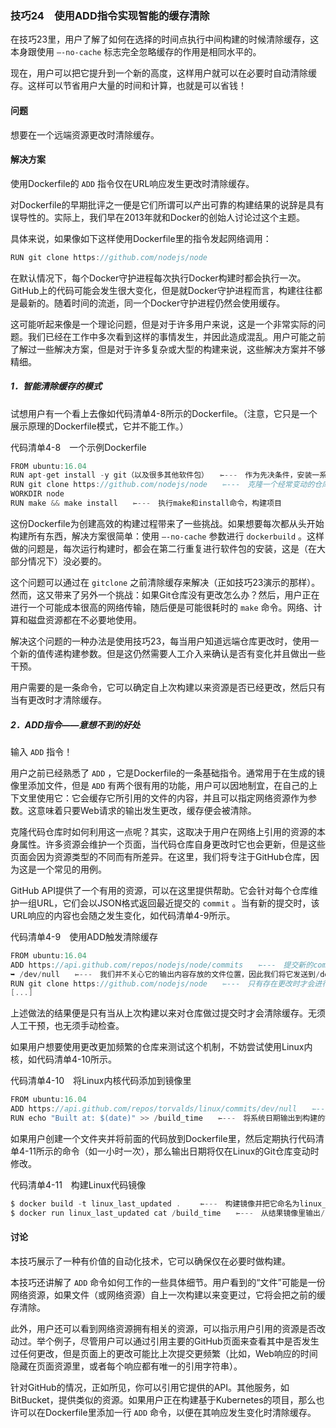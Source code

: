 ### 技巧24　使用ADD指令实现智能的缓存清除

在技巧23里，用户了解了如何在选择的时间点执行中间构建的时候清除缓存，这本身跟使用 `–-no-cache` 标志完全忽略缓存的作用是相同水平的。

现在，用户可以把它提升到一个新的高度，这样用户就可以在必要时自动清除缓存。这样可以节省用户大量的时间和计算，也就是可以省钱！

#### 问题

想要在一个远端资源更改时清除缓存。

#### 解决方案

使用Dockerfile的 `ADD` 指令仅在URL响应发生更改时清除缓存。

对Dockerfile的早期批评之一便是它们所谓可以产出可靠的构建结果的说辞是具有误导性的。实际上，我们早在2013年就和Docker的创始人讨论过这个主题。

具体来说，如果像如下这样使用Dockerfile里的指令发起网络调用：

```c
RUN git clone https://github.com/nodejs/node
```

在默认情况下，每个Docker守护进程每次执行Docker构建时都会执行一次。GitHub上的代码可能会发生很大变化，但是就Docker守护进程而言，构建往往都是最新的。随着时间的流逝，同一个Docker守护进程仍然会使用缓存。

这可能听起来像是一个理论问题，但是对于许多用户来说，这是一个非常实际的问题。我们已经在工作中多次看到这样的事情发生，并因此造成混乱。用户可能之前了解过一些解决方案，但是对于许多复杂或大型的构建来说，这些解决方案并不够精细。

##### 1．智能清除缓存的模式

试想用户有一个看上去像如代码清单4-8所示的Dockerfile。（注意，它只是一个展示原理的Dockerfile模式，它并不能工作。）

代码清单4-8　一个示例Dockerfile

```c
FROM ubuntu:16.04
RUN apt-get install -y git（以及很多其他软件包）　　⇽---　作为先决条件，安装一系列的软件包
RUN git clone https://github.com/nodejs/node　　⇽---　克隆一个经常变动的仓库（以nodejs为例）
WORKDIR node
RUN make && make install　　⇽---　执行make和install命令，构建项目
```

这份Dockerfile为创建高效的构建过程带来了一些挑战。如果想要每次都从头开始构建所有东西，解决方案很简单：使用 `–-no-cache` 参数进行 `dockerbuild` 。这样做的问题是，每次运行构建时，都会在第二行重复进行软件包的安装，这是（在大部分情况下）没必要的。

这个问题可以通过在 `gitclone` 之前清除缓存来解决（正如技巧23演示的那样）。然而，这又带来了另外一个挑战：如果Git仓库没有更改怎么办？然后，用户正在进行一个可能成本很高的网络传输，随后便是可能很耗时的 `make` 命令。网络、计算和磁盘资源都在不必要地使用。

解决这个问题的一种办法是使用技巧23，每当用户知道远端仓库更改时，使用一个新的值传递构建参数。但是这仍然需要人工介入来确认是否有变化并且做出一些干预。

用户需要的是一条命令，它可以确定自上次构建以来资源是否已经更改，然后只有当有更改时才清除缓存。

##### 2．ADD指令——意想不到的好处

输入 `ADD` 指令！

用户之前已经熟悉了 `ADD` ，它是Dockerfile的一条基础指令。通常用于在生成的镜像里添加文件，但是 `ADD` 有两个很有用的功能，用户可以因地制宜，在自己的上下文里使用它：它会缓存它所引用的文件的内容，并且可以指定网络资源作为参数。这意味着只要Web请求的输出发生更改，缓存便会被清除。

克隆代码仓库时如何利用这一点呢？其实，这取决于用户在网络上引用的资源的本身属性。许多资源会维护一个页面，当代码仓库自身更改时它也会更新，但是这些页面会因为资源类型的不同而有所差异。在这里，我们将专注于GitHub仓库，因为这是一个常见的用例。

GitHub API提供了一个有用的资源，可以在这里提供帮助。它会针对每个仓库维护一组URL，它们会以JSON格式返回最近提交的 `commit` 。当有新的提交时，该URL响应的内容也会随之发生变化，如代码清单4-9所示。

代码清单4-9　使用ADD触发清除缓存

```c
FROM ubuntu:16.04
ADD https://api.github.com/repos/nodejs/node/commits　　⇽---　提交新的commit时返回内容也会随之更改的URL
➥ /dev/null　　⇽---　我们并不关心它的输出内容存放的文件位置，因此我们将它发送到/dev/null
RUN git clone https://github.com/nodejs/node　　⇽---　只有存在更改时才会进行git clone
[...]
```

上述做法的结果便是只有当从上次构建以来对仓库做过提交时才会清除缓存。无须人工干预，也无须手动检查。

如果用户想要使用更改更加频繁的仓库来测试这个机制，不妨尝试使用Linux内核，如代码清单4-10所示。

代码清单4-10　将Linux内核代码添加到镜像里

```c
FROM ubuntu:16.04
ADD https://api.github.com/repos/torvalds/linux/commits/dev/null　　⇽---　 ADD命令，这次使用的是Linux仓库
RUN echo "Built at: $(date)" >> /build_time　　⇽---　将系统日期输出到构建的镜像里，这样我们便能得知上次清除缓存构建发生的时间
```

如果用户创建一个文件夹并将前面的代码放到Dockerfile里，然后定期执行代码清单4-11所示的命令（如一小时一次），那么输出日期将仅在Linux的Git仓库变动时修改。

代码清单4-11　构建Linux代码镜像

```c
$ docker build -t linux_last_updated . 　　⇽---　构建镜像并把它命名为linux_last_updated
$ docker run linux_last_updated cat /build_time　　⇽---　从结果镜像里输出/build_time文件的内容
```

#### 讨论

本技巧展示了一种有价值的自动化技术，它可以确保仅在必要时做构建。

本技巧还讲解了 `ADD` 命令如何工作的一些具体细节。用户看到的“文件”可能是一份网络资源，如果文件（或网络资源）自上一次构建以来变更过，它将会把之前的缓存清除。

此外，用户还可以看到网络资源拥有相关的资源，可以指示用户引用的资源是否改动过。举个例子，尽管用户可以通过引用主要的GitHub页面来查看其中是否发生过任何更改，但是页面上的更改可能比上次提交更频繁（比如，Web响应的时间隐藏在页面资源里，或者每个响应都有唯一的引用字符串）。

针对GitHub的情况，正如所见，你可以引用它提供的API。其他服务，如BitBucket，提供类似的资源。如果用户正在构建基于Kubernetes的项目，那么也许可以在Dockerfile里添加一行 `ADD` 命令，以便在其响应发生变化时清除缓存。

